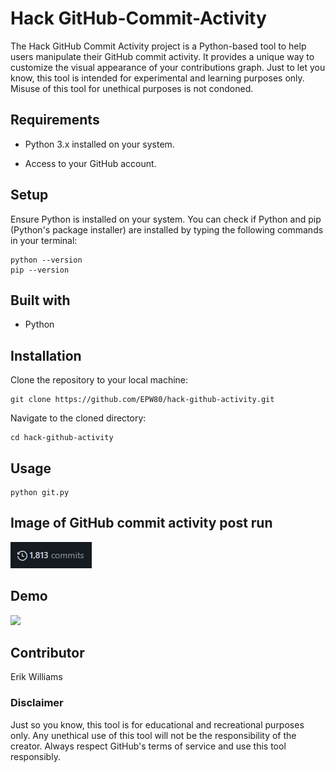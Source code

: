 # Hack GitHub-Commit-Activity

The Hack GitHub Commit Activity project is a Python-based tool to help users manipulate their GitHub commit activity. It provides a unique way to customize the visual appearance of your contributions graph. Just to let you know, this tool is intended for experimental and learning purposes only. Misuse of this tool for unethical purposes is not condoned.

## Requirements

- Python 3.x installed on your system.

- Access to your GitHub account.

## Setup

Ensure Python is installed on your system. You can check if Python and pip (Python's package installer) are installed by typing the following commands in your terminal:

```
python --version
pip --version
```

## Built with

- Python

## Installation

Clone the repository to your local machine:

```
git clone https://github.com/EPW80/hack-github-activity.git
```

Navigate to the cloned directory:

```
cd hack-github-activity
```

## Usage

```
python git.py
```

## Image of GitHub commit activity post run

![](./images/commit.jpg)

## Demo

![](./images/demo.gif)

## Contributor

Erik Williams

### Disclaimer

Just so you know, this tool is for educational and recreational purposes only. Any unethical use of this tool will not be the responsibility of the creator. Always respect GitHub's terms of service and use this tool responsibly.
